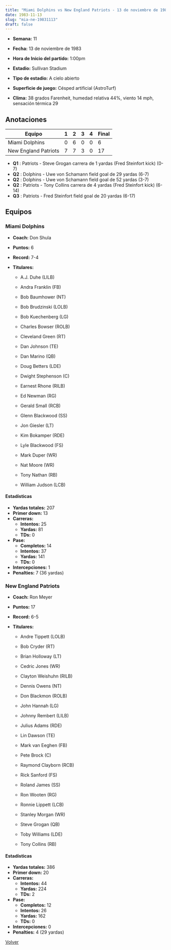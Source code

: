 ```yaml
---
title: "Miami Dolphins vs New England Patriots - 13 de noviembre de 1983"
date: 1983-11-13
slug: "mia-ne-19831113"
draft: false
---
```


* **Semana:** 11
* **Fecha:** 13 de noviembre de 1983

* **Hora de Inicio del partido:** 1:00pm
* **Estadio:** Sullivan Stadium
* **Tipo de estadio:** A cielo abierto
* **Superficie de juego:** Césped artificial (AstroTurf)
* **Clima:** 38 grados Farenheit, humedad relativa 44%, viento 14 mph, sensación térmica 29





## Anotaciones
| Equipo | 1 | 2 | 3 | 4 | Final |
|--------|---|---|---|---|-------|
| Miami Dolphins  | 0 | 6 | 0 | 0  | 6 |
| New England Patriots  | 7 | 7 | 3 | 0  | 17 |
* **Q1** : Patriots - Steve Grogan carrera de 1 yardas (Fred Steinfort kick) (0-7)
* **Q2** : Dolphins - Uwe von Schamann field goal de 29 yardas (6-7)
* **Q2** : Dolphins - Uwe von Schamann field goal de 52 yardas (3-7)
* **Q2** : Patriots - Tony Collins carrera de 4 yardas (Fred Steinfort kick) (6-14)
* **Q3** : Patriots - Fred Steinfort field goal de 20 yardas (6-17)


## Equipos


### Miami Dolphins
* **Coach:** Don Shula
* **Puntos:** 6
* **Record:** 7-4
* **Titulares:** 

  * A.J. Duhe (LILB) 

  * Andra Franklin (FB) 

  * Bob Baumhower (NT) 

  * Bob Brudzinski (LOLB) 

  * Bob Kuechenberg (LG) 

  * Charles Bowser (ROLB) 

  * Cleveland Green (RT) 

  * Dan Johnson (TE) 

  * Dan Marino (QB) 

  * Doug Betters (LDE) 

  * Dwight Stephenson (C) 

  * Earnest Rhone (RILB) 

  * Ed Newman (RG) 

  * Gerald Small (RCB) 

  * Glenn Blackwood (SS) 

  * Jon Giesler (LT) 

  * Kim Bokamper (RDE) 

  * Lyle Blackwood (FS) 

  * Mark Duper (WR) 

  * Nat Moore (WR) 

  * Tony Nathan (RB) 

  * William Judson (LCB) 

#### Estadísticas
* **Yardas totales:** 207
* **Primer down:** 13
* **Carreras:**
  * **Intentos:** 25
  * **Yardas:** 81
  * **TDs:** 0
* **Pase:**
  * **Completos:** 14
  * **Intentos:** 37
  * **Yardas:** 141
  * **TDs:** 0
* **Intercepciones:** 1
* **Penalties:** 7 (36 yardas)

### New England Patriots
* **Coach:** Ron Meyer
* **Puntos:** 17
* **Record:** 6-5
* **Titulares:** 

  * Andre Tippett (LOLB) 

  * Bob Cryder (RT) 

  * Brian Holloway (LT) 

  * Cedric Jones (WR) 

  * Clayton Weishuhn (RILB) 

  * Dennis Owens (NT) 

  * Don Blackmon (ROLB) 

  * John Hannah (LG) 

  * Johnny Rembert (LILB) 

  * Julius Adams (RDE) 

  * Lin Dawson (TE) 

  * Mark van Eeghen (FB) 

  * Pete Brock (C) 

  * Raymond Clayborn (RCB) 

  * Rick Sanford (FS) 

  * Roland James (SS) 

  * Ron Wooten (RG) 

  * Ronnie Lippett (LCB) 

  * Stanley Morgan (WR) 

  * Steve Grogan (QB) 

  * Toby Williams (LDE) 

  * Tony Collins (RB) 

#### Estadísticas
* **Yardas totales:** 386
* **Primer down:** 20
* **Carreras:**
  * **Intentos:** 44
  * **Yardas:** 224
  * **TDs:** 2
* **Pase:**
  * **Completos:** 12
  * **Intentos:** 26
  * **Yardas:** 162
  * **TDs:** 0
* **Intercepciones:** 0
* **Penalties:** 4 (29 yardas)


[Volver](/historia/1983)
